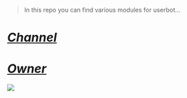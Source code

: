 > In this repo you can find various modules for userbot...


# <i><a href="https://t.me/amoremods">Channel</a></i>

# <i><a href="https://t.me/xdsxde">Owner</a></i>

<img src="https://te.legra.ph/file/174d9fa73a9e3299acd88.jpg">

